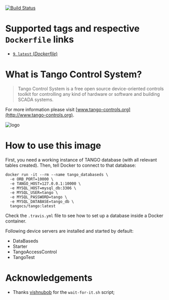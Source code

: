 [![Build Status](https://img.shields.io/travis/tango-controls/tango-cs-docker.svg)](https://travis-ci.org/tango-controls/tango-cs-docker)

# Supported tags and respective `Dockerfile` links

* [`9`, `latest` (*Dockerfile*)](https://github.com/tango-controls/tango-cs-docker/blob/master/Dockerfile)

# What is Tango Control System?

> Tango Control System is a free open source device-oriented controls toolkit
> for controlling any kind of hardware or software and building SCADA systems.

For more information please visit [www.tango-controls.org](http://www.tango-controls.org).

![logo](http://www.tango-controls.org/static/tango/img/logo_tangocontrols.png)

# How to use this image

First, you need a working instance of TANGO database (with all relevant tables
created). Then, tell Docker to connect to that database:

```console
docker run -it --rm --name tango_databaseds \
  -e ORB_PORT=10000 \
  -e TANGO_HOST=127.0.0.1:10000 \
  -e MYSQL_HOST=mysql_db:3306 \
  -e MYSQL_USER=tango \
  -e MYSQL_PASSWORD=tango \
  -e MYSQL_DATABASE=tango_db \
  tangocs/tango:latest
```

Check the `.travis.yml` file to see how to set up a database inside a Docker
container.

Following device servers are installed and started by default:

* DataBaseds
* Starter
* TangoAccessControl
* TangoTest

# Acknowledgements

* Thanks [vishnubob](https://github.com/vishnubob) for the `wait-for-it.sh`
  script;
